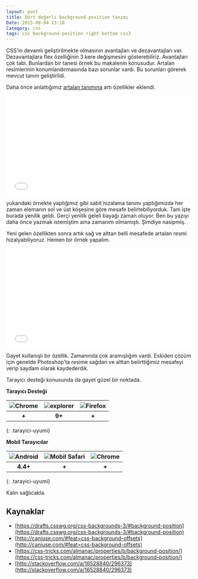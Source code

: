 ```yaml
---
layout: post
title: Dört değerli background-position tanımı
Date: 2015-08-04 13:18
Category: css
tags: css background-position right bottom css3
---
```


CSS'in devamlı geliştirilmekte olmasının avantajları ve dezavantajları var. Dezavantajlara flex özelliğinin 3 kere değişmesini gösterebiliriz. Avantajları çok tabi. Bunlardan bir tanesi örnek bu makalenin konusudur. Artalan resimlerinin konumlandırmasında bazı sorunlar vardı. Bu sorunları görerek mevcut tanım geliştirildi.

Daha önce anlattığımız [artalan tanımına](http://fatihhayrioglu.com/hizli-css-referansi/) artı özellikler eklendi. 

<iframe height='268' scrolling='no' src='//codepen.io/fatihhayri/embed/jPXgmX/?height=268&theme-id=13521&default-tab=result' frameborder='no' allowtransparency='true' allowfullscreen='true' style='width: 100%;'>See the Pen <a href='http://codepen.io/fatihhayri/pen/jPXgmX/'>jPXgmX</a> by Fatih  (<a href='http://codepen.io/fatihhayri'>@fatihhayri</a>) on <a href='http://codepen.io'>CodePen</a>.
</iframe>

yukarıdaki örnekte yaptığımız gibi sabit hizalama tanımı yaptığımızda her zaman elemanın sol ve üst köşesine göre mesafe belirtebiliyorduk. Tam işte burada yenilik geldi. Gerçi yenilik geleli bayağı zaman oluyor. Ben bu yazıyı daha önce yazmak istemiştim ama zamanım olmamıştı. Şimdiye nasipmiş.

Yeni gelen özellikten sonra artık sağ ve alttan belli mesafede artalan resmi hizalyabiliyoruz. Hemen bir örnek yapalım. 

<iframe height='268' scrolling='no' src='//codepen.io/fatihhayri/embed/qdLeXa/?height=268&theme-id=13521&default-tab=result' frameborder='no' allowtransparency='true' allowfullscreen='true' style='width: 100%;'>See the Pen <a href='http://codepen.io/fatihhayri/pen/qdLeXa/'>qdLeXa</a> by Fatih  (<a href='http://codepen.io/fatihhayri'>@fatihhayri</a>) on <a href='http://codepen.io'>CodePen</a>.
</iframe>

Gayet kullanışlı bir özellik. Zamanında çok aramışlığım vardı. Eskiden çözüm için genelde Photoshop'ta resime sağdan ve alttan belirttiğimiz mesafeyi verip saydam olarak kaydederdik.

Tarayıcı desteği konusunda da gayet güzel bir noktada. 

**Tarayıcı Desteği**

|![Chrome][chrome]|![explorer][explorer]|![Firefox][firefox]|
|:-----------------:|:---------------:|:-------------------:|
|**+**|**9+**|**+**|
{: .tarayici-uyumi}

**Mobil Tarayıcılar**

|![Android][android] | ![Mobil Safari][msafari] | ![Chrome][chrome] |
|:------------------------:|:----------------------:|:-------------------:|
|**4.4+**|**+**|**+**|
{: .tarayici-uyumi}

Kalın sağlıcakla.

## Kaynaklar

- [https://drafts.csswg.org/css-backgrounds-3/#background-position](https://drafts.csswg.org/css-backgrounds-3/#background-position)
- [http://caniuse.com/#feat=css-background-offsets](http://caniuse.com/#feat=css-background-offsets)
- [https://css-tricks.com/almanac/properties/b/background-position/](https://css-tricks.com/almanac/properties/b/background-position/)
- [http://stackoverflow.com/a/16528840/296373](http://stackoverflow.com/a/16528840/296373)

[firefox]: http://fatihhayrioglu.com//images/ff.png
[chrome]: http://fatihhayrioglu.com//images/ch.png
[explorer]: http://fatihhayrioglu.com//images/ie.png
[msafari]:http://fatihhayrioglu.com//images/sm.png
[android]:http://fatihhayrioglu.com//images/an.png